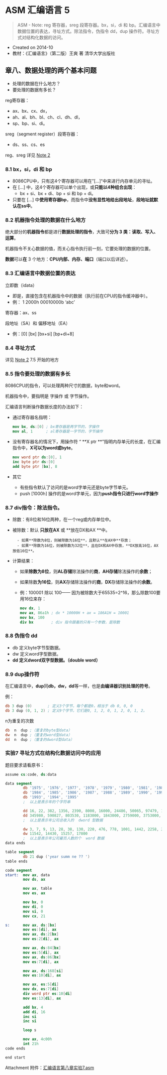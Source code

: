 # ASM 汇编语言 5

> ASM - Note: reg 寄存器，sreg 段寄存器。bx，si，di 和 bp。汇编语言中数据位置的表达，寻址方式。除法指令，伪指令 dd，dup 操作符。寻址方式对结构化数据的访问。

- Created on 2014-10
- 教材：《汇编语言》（第二版）王爽 著 清华大学出版社

## 章八、数据处理的两个基本问题

- 处理的数据在什么地方？
- 要处理的数据有多长？

reg寄存器：

- ax、bx、cx、dx，
- ah、al、bh、bl、ch、cl、dh、dl，
- sp、bp、si、di。

sreg（segment register）段寄存器：

- ds、ss、cs、es

reg、sreg 详见 [Note 2](asm/learning-note-2.md)

### 8.1 bx，si，di 和 bp

- 8086CPU中，只有这4个寄存器可以用在”[...]“中来进行内存单元的寻址。
- 在 [...] 中，这4个寄存器可以单个出现，或**只能以4种组合出现**：
    - bx + si、bx + di、bp + si 和 bp + di。
- 只要在 [...] 中**使用寄存器bp**，而指令中**没有显性地给出段地址**，**段地址就默认在ss中**。

### 8.2 机器指令处理的数据在什么地方

绝大部分的**机器指令**都是进行**数据处理的指令**，大致可**分为 3 类：读取、写入、运算**。

机器指令不关心数据的值，而关心指令执行前一刻，它要处理的数据的位置。

**数据**可以**在** 3 个地方：**CPU内部、内存、端口**（端口以后详述）。

### 8.3 汇编语言中数据位置的表达

立即数（idata）

- 即是，直接包含在机器指令中的数据（执行前在CPU的指令缓冲器中）。
- 例： 1     2000h     00010000b     ‘abc’

寄存器：ax、ss

段地址（SA）和 偏移地址（EA）

- 例：[0]     [bx]     [bx+si]     [bp+di+8]

### 8.4 寻址方式

详见 [Note 2](asm/learning-note-4.md) 7.5 开始的地方

### 8.5 指令要处理的数据有多长

8086CPU的指令，可以处理两种尺寸的数据，byte和word。

机器指令中，要指明是 字操作 或 字节操作。

汇编语言判断操作数据长度的办法如下：

- 通过寄存器名指明：

    ```nasm
    mov bx, ds:[0] ; bx寄存器是两字节的，字操作
    mov al, 1      ; al寄存器是一字节的，字节操作
    ```

- 没有寄存器名的情况下，用操作符 “ **X ptr **”指明内存单元的长度，在汇编指令中，**X可以为word或byte**。

    ```nasm
    mov word ptr ds:[0], 1
    inc byte ptr ds:[0]
    add byte ptr [bx], 8
    ```

- 其它

    - 有些指令默认了访问的是word字单元还是byte字节单元。
    - push [1000h] 操作的是word字单元，因为**push指令只进行word字操作**

### 8.7 div指令：除法指令。

- 除数：有8位和16位两种，在一个reg或内存单位中。

- 被除数：默认 **只放在AX** 或 **放在DX和AX **中。

        - 如果**除数为8位，则被除数为16位**，且默认**在AX中**存放；
        - 如果**除数为16位，则被除数为32位**，且在DX和AX中存放，**DX放高16位，AX放低16位**。

- 计算结果：

    - 如果**除数为8位**，则**AL存储**除法操作的**商**，**AH存储**除法操作的**余数**；
    - 如果除数**为16位**，则**AX**存储除法操作的**商**，**DX**存储除法操作的**余数**。
    - 例：100001 除以 100—— 因为被除数大于65535=2^16，那么除数100要用16位来存：

        ```nasm
        mov dx, 1
        mov ax, 86a1h ; dx * 10000H + ax = 186A1H = 10001
        mov bx, 100
        div bx        ; div 指令跟着的只有一个参数，是除数
        ```

### 8.8 伪指令 dd

- db 定义byte字节型数据。
- dw 定义word字型数据。
- **dd 定义dword双字型数据。（double word）**

### 8.9 dup操作符

在汇编语言中，**dup**同**db，dw，dd**等一样，也是**由编译器识别处理的符号**。

例：

```nasm
db 3 dup (0)       ; 定义3个字节，每个都是0，相当于 db 0, 0, 0
db 3 dup (0, 1, 2) ; 定义9个字节，它们是0, 1, 2, 0, 1, 2, 0, 1, 2。
```

n为重复的次数

```nasm
db  n  dup ;（重复的byte型data）
dw  n  dup ;（重复的word型data）
dd  n  dup ;（重复的dword型data）
```

### 实验7 寻址方式在结构化数据访问中的应用

题目要求请看原书：

```nasm
assume cs:code, ds:data

data segment
        db '1975', '1976', '1977', '1978', '1979', '1980', '1981', '1982', '1983'
        db '1984', '1985', '1986', '1987', '1988', '1989', '1990', '1991', '1992'
        db '1993', '1994', '1995'
        ;  以上是表示年的个字符串

        dd 16, 22, 382, 1356, 2390, 8000, 16000, 24486, 50065, 97479, 140417, 197514
        dd 345980, 590827, 803530, 1183000, 1843000, 2759000, 3753000, 4649000, 5937000
        ;  以上是表示年公司总收入的  dword 型数据

        dw 3, 7, 9, 13, 28, 38, 130, 220, 476, 778, 1001, 1442, 2258, 2793, 4037, 5635, 8226
        dw 11542, 14430, 15257, 17800
        ;  以上是表示年公司雇员人数的个  word 数据
data ends

table segment
        db 21 dup ('year summ ne ?? ')
table ends

code segment
start:  mov ax, data
        mov ds, ax

        mov ax, table
        mov es, ax

        mov bx, 0
        mov di, 0
        mov si, 0
        mov cx, 21

s:      mov ax, ds:[bx]
        mov es:[di], ax
        mov ax, ds:2[bx]
        mov es:2[di], ax

        mov ax, ds:84[bx]
        mov es:5[di], ax
        mov ax, ds:86[bx]
        mov es:7[di], ax

        mov ax, ds:168[si]
        mov es:10[di], ax

        mov ax, es:5[di]
        mov dx, es:7[di]
        div word ptr es:10[di]
        mov es:13[di], ax

        add bx, 4
        add di, 16
        inc si
        inc si

        loop s

        mov ax, 4c00h
        int 21h
code ends

end start
```

Attachment 附件：[汇编语言第八章实验7.asm](https://att.icehe.xyz//Assembly%20Language%20-%20Note%205/%E6%B1%87%E7%BC%96%E8%AF%AD%E8%A8%80%E7%AC%AC%E5%85%AB%E7%AB%A0%E5%AE%9E%E9%AA%8C7.asm)
